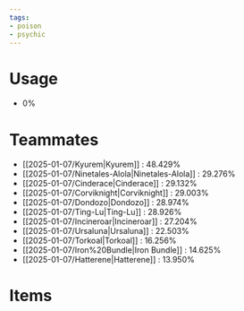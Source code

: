```yaml
---
tags:
- poison
- psychic
---
```

# Usage
- 0%
# Teammates
- [[2025-01-07/Kyurem|Kyurem]] : 48.429%
- [[2025-01-07/Ninetales-Alola|Ninetales-Alola]] : 29.276%
- [[2025-01-07/Cinderace|Cinderace]] : 29.132%
- [[2025-01-07/Corviknight|Corviknight]] : 29.003%
- [[2025-01-07/Dondozo|Dondozo]] : 28.974%
- [[2025-01-07/Ting-Lu|Ting-Lu]] : 28.926%
- [[2025-01-07/Incineroar|Incineroar]] : 27.204%
- [[2025-01-07/Ursaluna|Ursaluna]] : 22.503%
- [[2025-01-07/Torkoal|Torkoal]] : 16.256%
- [[2025-01-07/Iron%20Bundle|Iron Bundle]] : 14.625%
- [[2025-01-07/Hatterene|Hatterene]] : 13.950%
# Items